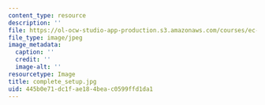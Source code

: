 ```yaml
---
content_type: resource
description: ''
file: https://ol-ocw-studio-app-production.s3.amazonaws.com/courses/ec-710-d-lab-medical-technologies-for-the-developing-world-spring-2010/445b0e71dc1fae184beac0599ffd1da1_complete_setup.jpg
file_type: image/jpeg
image_metadata:
  caption: ''
  credit: ''
  image-alt: ''
resourcetype: Image
title: complete_setup.jpg
uid: 445b0e71-dc1f-ae18-4bea-c0599ffd1da1
---
```


